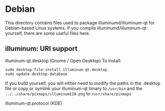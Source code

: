 
Debian
====================
This directory contains files used to package illuminumd/illuminum-qt
for Debian-based Linux systems. If you compile illuminumd/illuminum-qt yourself, there are some useful files here.

## illuminum: URI support ##


illuminum-qt.desktop  (Gnome / Open Desktop)
To install:

	sudo desktop-file-install illuminum-qt.desktop
	sudo update-desktop-database

If you build yourself, you will either need to modify the paths in
the .desktop file or copy or symlink your illuminum-qt binary to `/usr/bin`
and the `../../share/pixmaps/illuminum128.png` to `/usr/share/pixmaps`

illuminum-qt.protocol (KDE)

